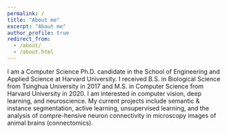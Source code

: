 ```yaml
---
permalink: /
title: "About me"
excerpt: "About me"
author_profile: true
redirect_from: 
  - /about/
  - /about.html
---
```


I am a Computer Science Ph.D. candidate in the School of Engineering and Applied Science at Harvard University. I received B.S. in Biological Science from Tsinghua University in 2017 and M.S. in Computer Science from Harvard University in 2020. I am interested in computer vision, deep learning, and neuroscience. My current projects include semantic & instance segmentation, active learning, unsupervised learning, and the analysis of compre-hensive neuron connectivity in microscopy images of animal brains (connectomics).
